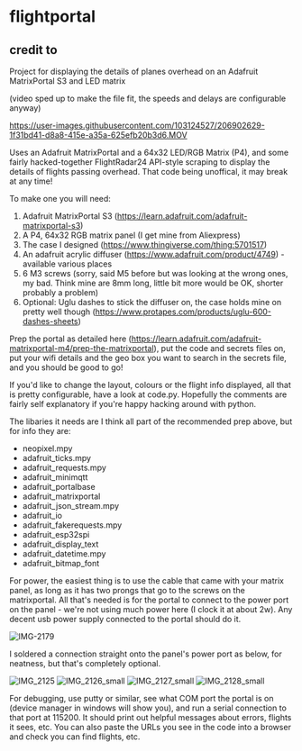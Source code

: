 
# flightportal
## credit to 
Project for displaying the details of planes overhead on an Adafruit MatrixPortal S3 and LED matrix

(video sped up to make the file fit, the speeds and delays are configurable anyway)

https://user-images.githubusercontent.com/103124527/206902629-1f31bd41-d8a8-415e-a35a-625efb20b3d6.MOV

Uses an Adafruit MatrixPortal and a 64x32 LED/RGB Matrix (P4), and some fairly hacked-together FlightRadar24 API-style scraping to display the details of flights passing overhead. That code being unoffical, it may break at any time!

To make one you will need:

1. Adafruit MatrixPortal S3 (https://learn.adafruit.com/adafruit-matrixportal-s3)
2. A P4, 64x32 RGB matrix panel (I get mine from Aliexpress)
3. The case I designed (https://www.thingiverse.com/thing:5701517)
4. An adafruit acrylic diffuser (https://www.adafruit.com/product/4749) - available various places
5. 6 M3 screws (sorry, said M5 before but was looking at the wrong ones, my bad. Think mine are 8mm long, little bit more would be OK, shorter probably a problem)
6. Optional: Uglu dashes to stick the diffuser on, the case holds mine on pretty well though (https://www.protapes.com/products/uglu-600-dashes-sheets)

Prep the portal as detailed here (https://learn.adafruit.com/adafruit-matrixportal-m4/prep-the-matrixportal), put the code and secrets files on, put your wifi details and the geo box you want to search in the secrets file, and you should be good to go!

If you'd like to change the layout, colours or the flight info displayed, all that is pretty configurable, have a look at code.py. Hopefully the comments are fairly self explanatory if you're happy hacking around with python.

The libaries it needs are I think all part of the recommended prep above, but for info they are:

- neopixel.mpy
- adafruit_ticks.mpy
- adafruit_requests.mpy
- adafruit_minimqtt
- adafruit_portalbase
- adafruit_matrixportal
- adafruit_json_stream.mpy
- adafruit_io
- adafruit_fakerequests.mpy
- adafruit_esp32spi
- adafruit_display_text
- adafruit_datetime.mpy
- adafruit_bitmap_font

For power, the easiest thing is to use the cable that came with your matrix panel, as long as it has two prongs that go to the screws on the matrixportal. All that's needed is for the portal to connect to the power port on the panel - we're not using much power here (I clock it at about 2w). Any decent usb power supply connected to the portal should do it.

![IMG-2179](https://user-images.githubusercontent.com/103124527/208709167-dd4b6ff2-4c80-4e38-840f-e5b958e2ed78.jpg)

I soldered a connection straight onto the panel's power port as below, for neatness, but that's completely optional. 

![IMG_2125](https://user-images.githubusercontent.com/103124527/206903066-7af5c076-101e-4598-b3ba-0f64766e4162.jpg)
![IMG_2126_small](https://user-images.githubusercontent.com/103124527/206903084-42378ce0-b8d8-4810-a18a-f35b9a509752.jpg)
![IMG_2127_small](https://user-images.githubusercontent.com/103124527/206903089-16d0f7f7-2dc0-4082-a012-0e1c9999a63a.jpg)
![IMG_2128_small](https://user-images.githubusercontent.com/103124527/206903092-0a131b80-cd20-4c8c-b892-9b0a5c1d544b.jpg)

For debugging, use putty or similar, see what COM port the portal is on (device manager in windows will show you), and run a serial connection to that port at 115200. It should print out helpful messages about errors, flights it sees, etc. You can also paste the URLs you see in the code into a browser and check you can find flights, etc.
